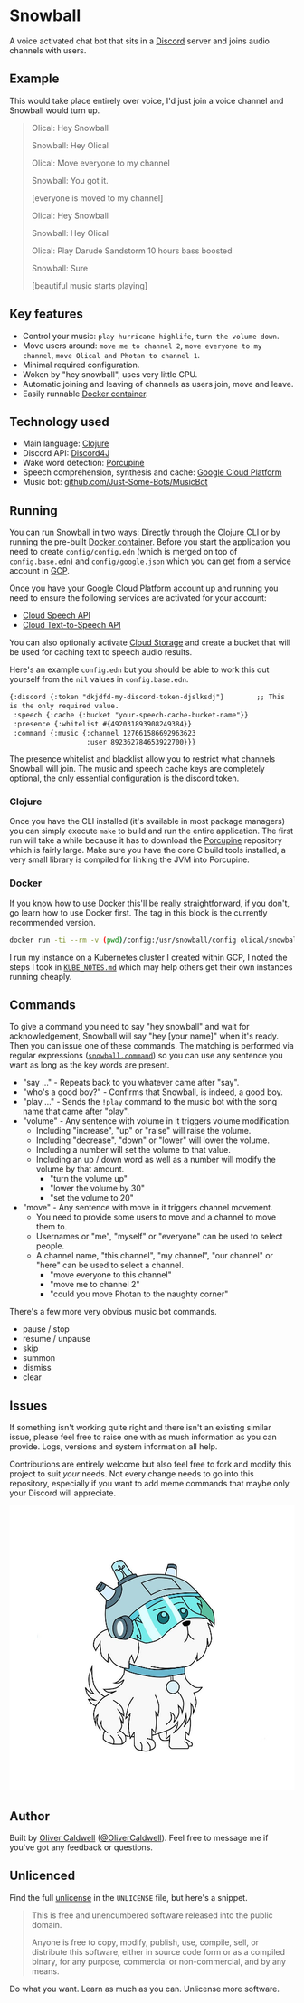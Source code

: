 # Snowball

A voice activated chat bot that sits in a [Discord][] server and joins audio channels with users.

## Example

This would take place entirely over voice, I'd just join a voice channel and Snowball would turn up.

> Olical: Hey Snowball
>
> Snowball: Hey Olical
>
> Olical: Move everyone to my channel
>
> Snowball: You got it.
>
> [everyone is moved to my channel]
>
> Olical: Hey Snowball
>
> Snowball: Hey Olical
>
> Olical: Play Darude Sandstorm 10 hours bass boosted
>
> Snowball: Sure
>
> [beautiful music starts playing]

## Key features

 * Control your music: `play hurricane highlife`, `turn the volume down`.
 * Move users around: `move me to channel 2`, `move everyone to my channel`, `move Olical and Photan to channel 1`.
 * Minimal required configuration.
 * Woken by "hey snowball", uses very little CPU.
 * Automatic joining and leaving of channels as users join, move and leave.
 * Easily runnable [Docker container][docker].

## Technology used

 * Main language: [Clojure][]
 * Discord API: [Discord4J][]
 * Wake word detection: [Porcupine][]
 * Speech comprehension, synthesis and cache: [Google Cloud Platform][gcp]
 * Music bot: [github.com/Just-Some-Bots/MusicBot][MusicBot]

## Running

You can run Snowball in two ways: Directly through the [Clojure CLI][cljcli] or by running the pre-built [Docker container][docker]. Before you start the application you need to create `config/config.edn` (which is merged on top of `config.base.edn`) and `config/google.json` which you can get from a service account in [GCP][].

Once you have your Google Cloud Platform account up and running you need to ensure the following services are activated for your account:

 * [Cloud Speech API][cloud-speech]
 * [Cloud Text-to-Speech API][cloud-text-to-speech]

You can also optionally activate [Cloud Storage][cloud-storage] and create a bucket that will be used for caching text to speech audio results.

Here's an example `config.edn` but you should be able to work this out yourself from the `nil` values in `config.base.edn`.

```edn
{:discord {:token "dkjdfd-my-discord-token-djslksdj"}        ;; This is the only required value.
 :speech {:cache {:bucket "your-speech-cache-bucket-name"}}
 :presence {:whitelist #{492031893908249384}}
 :command {:music {:channel 127661586692963623
                   :user 892362784653922700}}}
```

The presence whitelist and blacklist allow you to restrict what channels Snowball will join. The music and speech cache keys are completely optional, the only essential configuration is the discord token.

### Clojure

Once you have the CLI installed (it's available in most package managers) you can simply execute `make` to build and run the entire application. The first run will take a while because it has to download the [Porcupine][] repository which is fairly large. Make sure you have the core C build tools installed, a very small library is compiled for linking the JVM into Porcupine.

### Docker

If you know how to use Docker this'll be really straightforward, if you don't, go learn how to use Docker first. The tag in this block is the currently recommended version.

```bash
docker run -ti --rm -v (pwd)/config:/usr/snowball/config olical/snowball:ff3bb42ef2c22ff6197e311c230845738bf506fa
```

I run my instance on a Kubernetes cluster I created within GCP, I noted the steps I took in [`KUBE_NOTES.md`][kube-notes] which may help others get their own instances running cheaply.

## Commands

To give a command you need to say "hey snowball" and wait for acknowledgement, Snowball will say "hey [your name]" when it's ready. Then you can issue one of these commands. The matching is performed via regular expressions ([`snowball.command`][commands]) so you can use any sentence you want as long as the key words are present.

 * "say ..." - Repeats back to you whatever came after "say".
 * "who's a good boy?" - Confirms that Snowball, is indeed, a good boy.
 * "play ..." - Sends the `!play` command to the music bot with the song name that came after "play".
 * "volume" - Any sentence with volume in it triggers volume modification.
   * Including "increase", "up" or "raise" will raise the volume.
   * Including "decrease", "down" or "lower" will lower the volume.
   * Including a number will set the volume to that value.
   * Including an up / down word as well as a number will modify the volume by that amount.
     * "turn the volume up"
     * "lower the volume by 30"
     * "set the volume to 20"
 * "move" - Any sentence with move in it triggers channel movement.
   * You need to provide some users to move and a channel to move them to.
   * Usernames or "me", "myself" or "everyone" can be used to select people.
   * A channel name, "this channel", "my channel", "our channel" or "here" can be used to select a channel.
     * "move everyone to this channel"
     * "move me to channel 2"
     * "could you move Photan to the naughty corner"

There's a few more very obvious music bot commands.

 * pause / stop
 * resume / unpause
 * skip
 * summon
 * dismiss
 * clear

## Issues

If something isn't working quite right and there isn't an existing similar issue, please feel free to raise one with as mush information as you can provide. Logs, versions and system information all help.

Contributions are entirely welcome but also feel free to fork and modify this project to suit _your_ needs. Not every change needs to go into this repository, especially if you want to add meme commands that maybe only your Discord will appreciate.

![](images/snowball.png)

## Author

Built by [Oliver Caldwell][homepage] ([@OliverCaldwell][twitter]). Feel free to message me if you've got any feedback or questions.

## Unlicenced

Find the full [unlicense][] in the `UNLICENSE` file, but here's a snippet.

>This is free and unencumbered software released into the public domain.
>
>Anyone is free to copy, modify, publish, use, compile, sell, or distribute this software, either in source code form or as a compiled binary, for any purpose, commercial or non-commercial, and by any means.

Do what you want. Learn as much as you can. Unlicense more software.

[unlicense]: http://unlicense.org/
[Porcupine]: https://github.com/picovoice/porcupine
[Discord]: https://discordapp.com/
[Clojure]: https://clojure.org/
[gcp]: https://cloud.google.com/
[homepage]: https://oli.me.uk/
[twitter]: https://twitter.com/OliverCaldwell
[Discord4J]: https://github.com/Discord4J/Discord4J
[MusicBot]: https://github.com/Just-Some-Bots/MusicBot
[docker]: https://hub.docker.com/r/olical/snowball/
[cljcli]: https://clojure.org/guides/getting_started
[cloud-speech]: https://console.cloud.google.com/apis/api/speech.googleapis.com/overview
[cloud-text-to-speech]: https://console.cloud.google.com/apis/api/texttospeech.googleapis.com/overview
[cloud-storage]: https://console.cloud.google.com/storage/browser
[kube-notes]: blob/master/KUBE_NOTES.md
[commands]: blob/master/src/clojure/snowball/command.clj
